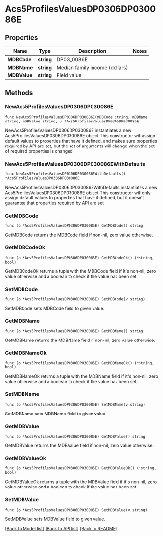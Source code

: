 # Acs5ProfilesValuesDP0306DP030086E

## Properties

Name | Type | Description | Notes
------------ | ------------- | ------------- | -------------
**MDBCode** | **string** | DP03_0086E | 
**MDBName** | **string** | Median family income (dollars) | 
**MDBValue** | **string** | Field value | 

## Methods

### NewAcs5ProfilesValuesDP0306DP030086E

`func NewAcs5ProfilesValuesDP0306DP030086E(mDBCode string, mDBName string, mDBValue string, ) *Acs5ProfilesValuesDP0306DP030086E`

NewAcs5ProfilesValuesDP0306DP030086E instantiates a new Acs5ProfilesValuesDP0306DP030086E object
This constructor will assign default values to properties that have it defined,
and makes sure properties required by API are set, but the set of arguments
will change when the set of required properties is changed

### NewAcs5ProfilesValuesDP0306DP030086EWithDefaults

`func NewAcs5ProfilesValuesDP0306DP030086EWithDefaults() *Acs5ProfilesValuesDP0306DP030086E`

NewAcs5ProfilesValuesDP0306DP030086EWithDefaults instantiates a new Acs5ProfilesValuesDP0306DP030086E object
This constructor will only assign default values to properties that have it defined,
but it doesn't guarantee that properties required by API are set

### GetMDBCode

`func (o *Acs5ProfilesValuesDP0306DP030086E) GetMDBCode() string`

GetMDBCode returns the MDBCode field if non-nil, zero value otherwise.

### GetMDBCodeOk

`func (o *Acs5ProfilesValuesDP0306DP030086E) GetMDBCodeOk() (*string, bool)`

GetMDBCodeOk returns a tuple with the MDBCode field if it's non-nil, zero value otherwise
and a boolean to check if the value has been set.

### SetMDBCode

`func (o *Acs5ProfilesValuesDP0306DP030086E) SetMDBCode(v string)`

SetMDBCode sets MDBCode field to given value.


### GetMDBName

`func (o *Acs5ProfilesValuesDP0306DP030086E) GetMDBName() string`

GetMDBName returns the MDBName field if non-nil, zero value otherwise.

### GetMDBNameOk

`func (o *Acs5ProfilesValuesDP0306DP030086E) GetMDBNameOk() (*string, bool)`

GetMDBNameOk returns a tuple with the MDBName field if it's non-nil, zero value otherwise
and a boolean to check if the value has been set.

### SetMDBName

`func (o *Acs5ProfilesValuesDP0306DP030086E) SetMDBName(v string)`

SetMDBName sets MDBName field to given value.


### GetMDBValue

`func (o *Acs5ProfilesValuesDP0306DP030086E) GetMDBValue() string`

GetMDBValue returns the MDBValue field if non-nil, zero value otherwise.

### GetMDBValueOk

`func (o *Acs5ProfilesValuesDP0306DP030086E) GetMDBValueOk() (*string, bool)`

GetMDBValueOk returns a tuple with the MDBValue field if it's non-nil, zero value otherwise
and a boolean to check if the value has been set.

### SetMDBValue

`func (o *Acs5ProfilesValuesDP0306DP030086E) SetMDBValue(v string)`

SetMDBValue sets MDBValue field to given value.



[[Back to Model list]](../README.md#documentation-for-models) [[Back to API list]](../README.md#documentation-for-api-endpoints) [[Back to README]](../README.md)


